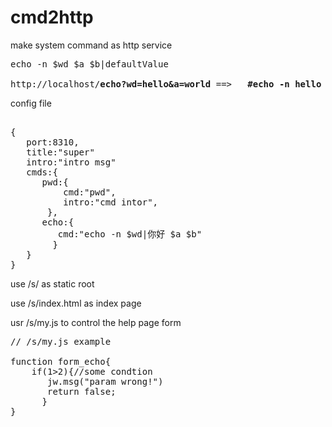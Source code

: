 cmd2http
=========

make system command as http service
<pre>
echo -n $wd $a $b|defaultValue 

http://localhost/<b>echo?wd=hello&a=world</b> ==&gt;   <b>#echo -n hello world defaultValue</b> 
</pre>
config file
<pre>    
{
   port:8310,
   title:"super"
   intro:"intro msg"
   cmds:{
      pwd:{
          cmd:"pwd",
          intro:"cmd intor",
       },
      echo:{
         cmd:"echo -n $wd|你好 $a $b"
        }
   }
}
</pre>

use /s/ as static root

use /s/index.html as index page

usr /s/my.js to control the help page form

<pre>
// /s/my.js example

function form_echo{
    if(1>2){//some condtion
       jw.msg("param wrong!")
       return false;
      }
}
</pre>